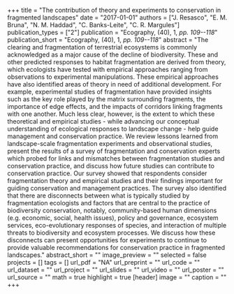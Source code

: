 +++
title = "The contribution of theory and experiments to conservation in fragmented landscapes"
date = "2017-01-01"
authors = ["J. Resasco", "E. M. Bruna", "N. M. Haddad", "C. Banks-Leite", "C. R. Margules"]
publication_types = ["2"]
publication = "Ecography, (40), 1, _pp. 109--118_"
publication_short = "Ecography, (40), 1, _pp. 109--118_"
abstract = "The clearing and fragmentation of terrestrial ecosystems is commonly acknowledged as a major cause of the decline of biodiversity. These and other predicted responses to habitat fragmentation are derived from theory, which ecologists have tested with empirical approaches ranging from observations to experimental manipulations. These empirical approaches have also identified areas of theory in need of additional development. For example, experimental studies of fragmentation have provided insights such as the key role played by the matrix surrounding fragments, the importance of edge effects, and the impacts of corridors linking fragments with one another. Much less clear, however, is the extent to which these theoretical and empirical studies - while advancing our conceptual understanding of ecological responses to landscape change - help guide management and conservation practice. We review lessons learned from landscape-scale fragmentation experiments and observational studies, present the results of a survey of fragmentation and conservation experts which probed for links and mismatches between fragmentation studies and conservation practice, and discuss how future studies can contribute to conservation practice. Our survey showed that respondents consider fragmentation theory and empirical studies and their findings important for guiding conservation and management practices. The survey also identified that there are disconnects between what is typically studied by fragmentation ecologists and factors that are central to the practice of biodiversity conservation, notably, community-based human dimensions (e.g. economic, social, health issues), policy and governance, ecosystem services, eco-evolutionary responses of species, and interaction of multiple threats to biodiversity and ecosystem processes. We discuss how these disconnects can present opportunities for experiments to continue to provide valuable recommendations for conservation practice in fragmented landscapes."
abstract_short = ""
image_preview = ""
selected = false
projects = []
tags = []
url_pdf = "NA"
url_preprint = ""
url_code = ""
url_dataset = ""
url_project = ""
url_slides = ""
url_video = ""
url_poster = ""
url_source = ""
math = true
highlight = true
[header]
image = ""
caption = ""
+++
